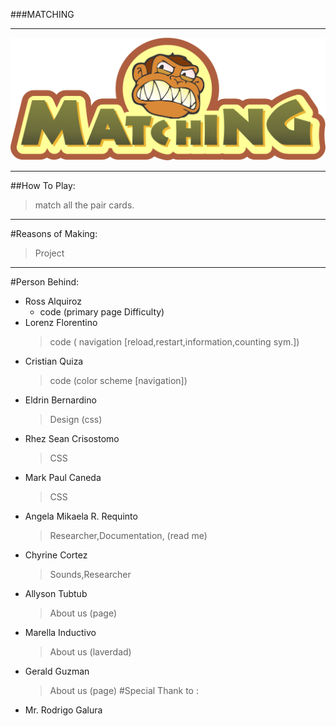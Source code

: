###MATCHING
___________
![logo](https://github.com/ng-matching/webapp/blob/master/images/logo.png)
___________

##How To Play:
 > match all the pair cards.
___________
#Reasons of Making:
 > Project
___________
#Person Behind:
 * Ross Alquiroz
   - code (primary page Difficulty)
 * Lorenz Florentino
   > code ( navigation [reload,restart,information,counting sym.])
 * Cristian Quiza
   > code (color scheme [navigation])
 * Eldrin Bernardino 
   > Design (css)
 * Rhez Sean Crisostomo
   > CSS
 * Mark Paul Caneda
   > CSS
 * Angela Mikaela R. Requinto
   > Researcher,Documentation, (read me)
 * Chyrine Cortez
   > Sounds,Researcher
 * Allyson Tubtub
   > About us (page)
 * Marella Inductivo
   > About us (laverdad)
 * Gerald Guzman
   > About us (page)
#Special Thank to :
 * Mr. Rodrigo Galura

